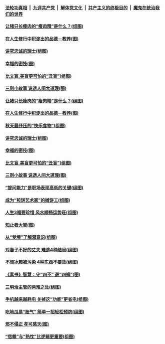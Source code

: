 

####  [法轮功真相](../../../../basic/blob/master/README.md?t=08312003) &nbsp;|&nbsp; [九评共产党](../../../../9ping.md/blob/master/README.md?t=08312003) &nbsp;|&nbsp; [解体党文化](../../../../jtdwh.md/blob/master/README.md?t=08312003)  &nbsp;|&nbsp; [共产主义的终极目的](../../../../gczydzjmd.md/blob/master/README.md?t=08312003) &nbsp;|&nbsp; [魔鬼在统治我们的世界](../../../../mgztzwmdsj.md/blob/master/README.md?t=08312003) 

#### [让猪只长瘦肉的“瘦肉精”是什么？(组图)](../pages/p8/944618.md?t=08312003) 

#### [在人生修行中积淀出的品德－教养(图)](../pages/p8/943433.md?t=08312003) 

#### [讲究忠诚的瑞士(组图)](../pages/p8/944354.md?t=08312003) 

#### [幸福的密技(图)](../pages/p8/944591.md?t=08312003) 

#### [比文盲.美盲更可怕的“丑盲”(组图)](../pages/p8/944516.md?t=08312003) 

#### [三则小故事 说透人间大道理(图)](../pages/p8/944151.md?t=08312003) 

#### [让猪只长瘦肉的“瘦肉精”是什么？(组图)](../pages/p8/944618.md?t=08312003) 

#### [在人生修行中积淀出的品德－教养(图)](../pages/p8/943433.md?t=08312003) 

#### [秋天最纾压的“快乐食物”(组图)](../pages/p8/944451.md?t=08312003) 

#### [讲究忠诚的瑞士(组图)](../pages/p8/944354.md?t=08312003) 

#### [幸福的密技(图)](../pages/p8/944591.md?t=08312003) 

#### [比文盲.美盲更可怕的“丑盲”(组图)](../pages/p8/944516.md?t=08312003) 

#### [三则小故事 说透人间大道理(图)](../pages/p8/944151.md?t=08312003) 

#### [“提问能力”是职场表现高低的关键(组图)](../pages/p8/944549.md?t=08312003) 

#### [成为“煎饼艺术家”的摊饼工(组图)](../pages/p8/944141.md?t=08312003) 

#### [人生3福要珍惜 风水顺畅运势旺(组图)](../pages/p8/944492.md?t=08312003) 

#### [知止者大智(图)](../pages/p8/944137.md?t=08312003) 

#### [从“梦境”了解潜意识(组图)](../pages/p8/944426.md?t=08312003) 

#### [对妻子不好的丈夫 难逃4种结局(组图)](../pages/p8/944424.md?t=08312003) 

#### [不想冰箱被污染 4种东西不要放(组图)](../pages/p8/944394.md?t=08312003) 

#### [《素书》智慧：守“四不” 避“四祸”(图)](../pages/p8/943436.md?t=08312003) 

#### [三明治主管的两难之处(组图)](../pages/p8/944314.md?t=08312003) 

#### [手机越来越耗电 关掉这“功能”更省电(组图)](../pages/p8/944294.md?t=08312003) 

#### [吃地瓜易“胀气” 简单一招轻松预防(组图)](../pages/p8/944266.md?t=08312003) 

#### [邪不侵正 孝可感天(图)](../pages/p8/944157.md?t=08312003) 

#### [“信赖”与“热忱”比逻辑更重要(组图)](../pages/p8/944200.md?t=08312003) 

